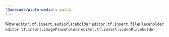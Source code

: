 ```yaml
---
'@udecode/plate-media': patch
---
```


New `editor.tf.insert.audioPlaceholder` `editor.tf.insert.filePlaceholder` `editor.tf.insert.imagePlaceholder` `editor.tf.insert.videoPlaceholder`

